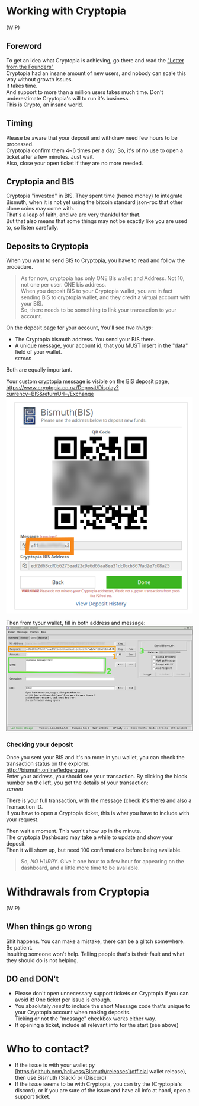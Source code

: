 # Working with Cryptopia

(WIP)

## Foreword
To get an idea what Cryptopia is achieving, go there and read the ["Letter from the Founders"](https://www.cryptopia.co.nz/News)  
Cryptopia had an insane amount of new users, and nobody can scale this way without growth issues.  
It takes time.  
And support to more than a million users takes much time. Don't underestimate Cryptopia's will to run it's business.  
This is Crypto, an insane world.

## Timing
Please be aware that your deposit and withdraw need few hours to be processed.  
Cryptopia confirm them 4~6 times per a day. So, it's of no use to open a ticket after a few minutes. Just wait.  
Also, close your open ticket if they are no more needed.

## Cryptopia and BIS
Cryptopia "invested" in BIS. They spent time (hence money) to integrate Bismuth, when it is not yet using the bitcoin standard json-rpc that other clone coins may come with.  
That's a leap of faith, and we are very thankful for that.  
But that also means that some things may not be exactly like you are used to, so listen carefully.

## Deposits to Cryptopia

When you want to send BIS to Cryptopia, you have to read and follow the procedure.  
> As for now, cryptopia has only ONE Bis wallet and Address. Not 10, not one per user. ONE bis address.  
> When you deposit BIS to your Cryptopia wallet, you are in fact sending BIS to cryptopia wallet, and they credit a virtual account with your BIS.  
> So, there needs to be something to link your transaction to your account.  

On the deposit page for your account, You'll see *two things*:
- The Cryptopia bismuth address. You send your BIS there.
- A unique message, your account id, that you MUST insert in the "data" field of your wallet.  
*screen*

Both are equally important.

Your custom cryptopia message is visible on the BIS deposit page, https://www.cryptopia.co.nz/Deposit/Display?currency=BIS&returnUrl=/Exchange
![cryptopia message](cryptopia2.png "Cryptopia deposit")

Then from tyour wallet, fill in both address and message:
![cryptopia message](cryptopia.png "Cryptopia deposit2")

### Checking your deposit

Once you sent your BIS and it's no more in you wallet, you can check the transaction status on the explorer.  
http://bismuth.online/ledgerquery  
Enter your address, you should see your transaction. By clicking the block number on the left, you get the details of your transaction:  
*screen*

There is your full transaction, with the message (check it's there) and also a Transaction ID.  
If you have to open a Cryptopia ticket, this is what you have to include with your request.

Then wait a moment. This won't show up in the minute.  
The cryptopia Dashboard may take a while to update and show your deposit.  
Then it will show up, but need 100 confirmations before being available.  

> So, *NO HURRY*. Give it one hour to a few hour for appearing on the dashboard, and a little more time to be available.


# Withdrawals from Cryptopia

(WIP)


## When things go wrong

Shit happens. You can make a mistake, there can be a glitch somewhere.  
Be patient.  
Insulting someone won't help. Telling people that's is their fault and what they should do is not helping.

## DO and DON't

- Please don't open unnecessary support tickets on Cryptopia if you can avoid it! One ticket per issue is enough.   
- You absolutely *need* to include the short Message code that's unique to your Cryptopia account when making deposits.  
  Ticking or not the "message" checkbox works either way.  
- If opening a ticket, include all relevant info for the start (see above)
  
  
# Who to contact?

- If the issue is with your wallet.py [https://github.com/hclivess/Bismuth/releases](official wallet release), then use Bismuth (Slack) or (Discord)
- If the issue seems to be with Cryptopia, you can try the (Cryptopia's discord), or if you are sure of the issue and have all info at hand, open a support ticket.
